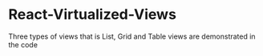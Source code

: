 # React-Virtualized-Views
Three types of views that is List, Grid and Table views are demonstrated in the code
